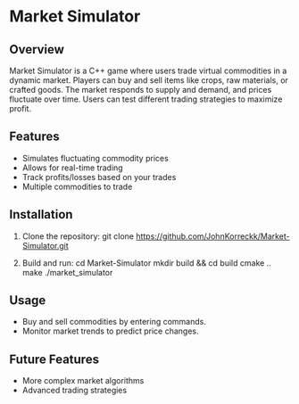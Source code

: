 # Market Simulator

## Overview

Market Simulator is a C++ game where users trade virtual commodities in a dynamic market. Players can buy and sell items like crops, raw materials, or crafted goods. The market responds to supply and demand, and prices fluctuate over time. Users can test different trading strategies to maximize profit.

## Features

- Simulates fluctuating commodity prices
- Allows for real-time trading
- Track profits/losses based on your trades
- Multiple commodities to trade

## Installation

1. Clone the repository:
git clone https://github.com/JohnKorreckk/Market-Simulator.git


2. Build and run:
cd Market-Simulator mkdir build && cd build cmake .. make ./market_simulator


## Usage

- Buy and sell commodities by entering commands.
- Monitor market trends to predict price changes.

## Future Features

- More complex market algorithms
- Advanced trading strategies
